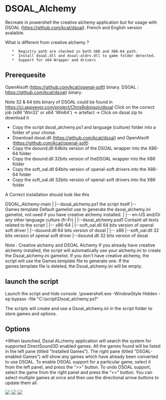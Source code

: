 # DSOAL_Alchemy
Recreate in powershell the creative alchemy application but for usage with DSOAL (https://github.com/kcat/dsoal).
French and English version avalaible.

   What is different from creative alchemy ?
   
       *  Registry path are checked in both X86 and X86-64 path.
       *  Install dsoal.dll and dsoal-aldrv.dll to game folder detected.
       *  Support for x64 Wrapper and drivers
       
    
## Prerequesite
OpenAlsoft (https://github.com/kcat/openal-soft) binary.
DSOAL : https://github.com/kcat/dsoal) binary.

Note 32 & 64 bits binary of DSOAL could be found in https://ci.appveyor.com/project/ChrisRobinson/dsoal
Click on the correct job (x86 'Win32' or x64 'Win64') -> artefact -> Click on dsoal.zip to download it

* Copy the script dsoal_alchemy.ps1 and language (culture) folder into a folder of your choise.
* Download dsoal.dll (https://github.com/kcat/dsoal)  and OpenAlsoft (https://github.com/kcat/openal-soft)
* Copy the dsound.dll 64bits version of the DSOAL wrapper into the X86-64 folder
* Copy the dsound.dll 32bits version of theDSOAL wrapper into the X86 folder
* Copy the soft_oal.dll 64bits version of openal-soft drivers into the X86-64 folder
* Copy the soft_oal.dll 32bits version of openal-soft drivers into the X86 folder

A Correct installation should look like this

DSOAL_Alchemy-main
    |
    |--dsoal_alchemy.ps1        the script itself
    |--Games.template           Default gamelist use to generate the dsoal_alchemy.ini gamelist, not used if you have creative alchemy installed.
    | 
    |-- en-US                   and/Or any other language culture (fr-Fr)
    |    |--dsoal_alchemy.psd1  Containt all texts related to the script
    |
    |-- x86-64
    |    |--soft_oal.dll        64 bits version of openal soft driver
    |    |--dsound.dll          64 bits version of dsoal
    |
    |-- x86
         |--soft_oal.dll        32 bits version of openal soft driver
         |--dsound.dll          32 bits version of dsoal



Note : Creative alchemy and DSOAL Alchemy
If you already have creative alchemy installed, the script will automatically use your alchemy.ini to create the Dsoal_alchemy.ini gamelist.
If you don't have creative alchemy, the script will use the Games.template file to generate one.
If the games.template file is deleted, the Dsoal_alchemy.ini will be empty.  

## launch the script  
Launch the script and hide console
.\powershell.exe -WindowStyle Hidden -ep bypass -file "C:\script\Dsoal_alchemy.ps1"

The scripts will create and use a Dsoal_alchemy.ini in the script folder to store games and options.

## Options

*When launched, Dsoal ALchemy application will search the system for supported
DirectSound3D enabled games. All the games found will be listed in the left pane (titled
"Installed Games"). The right pane (titled "DSOAL-enabled Games”) will show any
games which have already been converted to use DSOAL.
To enable DSOAL support for a particular game, select it from the left panel, and press
the “>>” button. To undo DSOAL support, select the game from the right panel and
press the “<<” button. You can select multiple games at once and then use the directional
arrow buttons to update them all.


<img src="https://i.imgur.com/3ZXPCkO.png">
<img src="https://i.imgur.com/fFOS4uX.png">
<img src="https://i.imgur.com/yeEGRhc.png">
